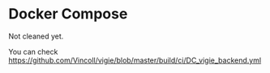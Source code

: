 # Docker Compose

Not cleaned yet.

You can check https://github.com/Vincoll/vigie/blob/master/build/ci/DC_vigie_backend.yml